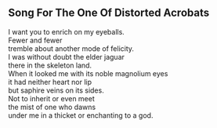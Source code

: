 Song For The One Of Distorted Acrobats
--------------------------------------
I want you to enrich on my eyeballs.  
Fewer and fewer  
tremble about another mode of felicity.  
I was without doubt the elder jaguar  
there in the skeleton land.  
When it looked me with its noble magnolium eyes  
it had neither heart nor lip  
but saphire veins on its sides.  
Not to inherit or even meet  
the mist of one who dawns  
under me in a thicket or enchanting to a god.  
